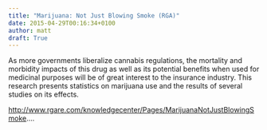 ```yaml
---
title: "Marijuana: Not Just Blowing Smoke (RGA)"
date: 2015-04-29T00:16:34+0100
author: matt
draft: True
---
```

As more governments liberalize cannabis regulations, the mortality and morbidity impacts of this drug as well as its potential benefits when used for medicinal purposes will be of great interest to the insurance industry. This research presents statistics on marijuana use and the results of several studies on its effects.

http://www.rgare.com/knowledgecenter/Pages/MarijuanaNotJustBlowingSmoke....
